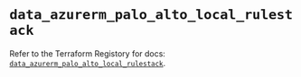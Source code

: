 # `data_azurerm_palo_alto_local_rulestack`

Refer to the Terraform Registory for docs: [`data_azurerm_palo_alto_local_rulestack`](https://registry.terraform.io/providers/hashicorp/azurerm/3.70.0/docs/data-sources/palo_alto_local_rulestack).
